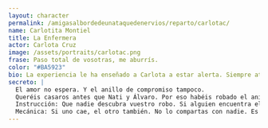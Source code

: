 ```yaml
---
layout: character
permalink: /amigasalbordedeunataquedenervios/reparto/carlotac/
name: Carlotita Montiel
title: La Enfermera
actor: Carlota Cruz
image: /assets/portraits/carlotac.png
frase: Paso total de vosotras, me aburrís.
color: "#BA5923"
bio: La experiencia le ha enseñado a Carlota a estar alerta. Siempre atenta a lo que se cuece en casa y en el hospital, rara vez le pasa algo por alto. Es la primera en detectar problemas… y en encontrar soluciones rápidas para los que quiere. Cuando sonríe, más vale no preguntarle toda la verdad. A simple vista parece compungida por su hermana Natita, pero quienes la conocen no se lo acaban de creer.
secreto: |
  El amor no espera. Y el anillo de compromiso tampoco.
  Queréis casaros antes que Nati y Álvaro. Por eso habéis robado el anillo familiar. Lo escondisteis bien… ¡en la comida de Poke! Pero Carmen y Enrique andan buscándolo como desesperados, ¡mucho cuidado!
  Instrucción: Que nadie descubra vuestro robo. Si alguien encuentra el anillo o os relaciona con el crimen, estaréis acabados.
  Mecánica: Si uno cae, el otro también. No lo compartas con nadie. Es tu única forma de salir viva, si lo descubren se acabó para ti.
---
```

